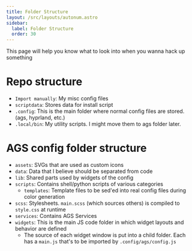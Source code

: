 ```yaml
---
title: Folder Structure
layout: /src/layouts/autonum.astro
sidebar:
  label: Folder Structure
  order: 30
---
```


This page will help you know what to look into when you wanna hack up something

# Repo structure
- `Import manually`: My misc config files
- `scriptdata`: Stores data for install script
- `.config`: This is the main folder where normal config files are stored. (ags, hyprland, etc.)
- `.local/bin`: My utility scripts. I might move them to ags folder later.

# AGS config folder structure
- `assets`: SVGs that are used as custom icons
- `data`: Data that I believe should be separated from code
- `lib`: Shared parts used by widgets of the config
- `scripts`: Contains shell/python scripts of various categories
  - `templates`: Template files to be sed'ed into real config files during color generation
- `scss`: Stylesheets. `main.scss` (which sources others) is compiled to `style.css` at runtime
- `services`: Contains AGS Services
- `widgets`: This is the main JS code folder in which widget layouts and behavior are defined
  - The source of each widget window is put into a child folder. Each has a `main.js` that's to be imported by `.config/ags/config.js`
